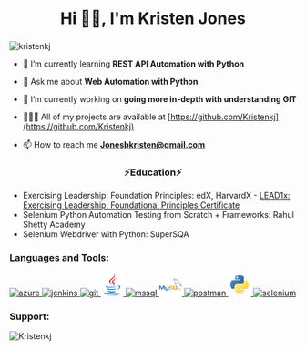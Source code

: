 ### 

<!--
**Kristenkj/Kristenkj** is a ✨ _special_ ✨ repository because its `README.md` (this file) appears on your GitHub profile.

Here are some ideas to get you started:

- 🔭 I’m currently working on ...
- 🌱 I’m currently learning ...
- 👯 I’m looking to collaborate on ...
- 🤔 I’m looking for help with ...
- 💬 Ask me about ...
- 📫 How to reach me: ...
- 😄 Pronouns: ...
- ⚡ Fun fact: ...
-->
<h1 align="center">Hi 👋🏾, I'm Kristen Jones</h1>
<h3 align="center"></h3>

<p align="left"> <img src="https://komarev.com/ghpvc/?username=kristenkj&label=Profile%20views&color=0e75b6&style=flat" alt="kristenkj" /> </p>

- 🌱 I’m currently learning **REST API Automation with Python**

- 💬 Ask me about **Web Automation with Python**
  
- 🔭 I’m currently working on **going more in-depth with understanding GIT**

- 👩🏾‍💻 All of my projects are available at [https://github.com/Kristenkj](https://github.com/Kristenkj)

- 📫 How to reach me **Jonesbkristen@gmail.com**

<h3 align="center">⚡Education⚡</h3> 

- Exercising Leadership: Foundation Principles: edX, HarvardX - 
  [LEAD1x: Exercising Leadership: Foundational Principles Certificate](https://courses.edx.org/certificates/60149bdfe7e54cd19c17586c5ff170a5?_gl=1*1tzsvwr*_gcl_au*MzU5MDgxNzkxLjE3MjE5MjMxMTU.*_ga*MTQ0NTgzMzQ2Mi4xNzIxOTIzMTE1*_ga_D3KS4KMDT0*MTcyMTk0NTUxMS4yLjEuMTcyMTk1MDE3MC4yOC4wLjA.)
- Selenium Python Automation Testing from Scratch + Frameworks: Rahul Shetty Academy
- Selenium Webdriver with Python: SuperSQA


<h3 align="left">Languages and Tools:</h3>
<p align="left"> 
  <a href="https://azure.microsoft.com/en-in/" target="_blank" rel="noreferrer"> 
    <img src="https://www.vectorlogo.zone/logos/microsoft_azure/microsoft_azure-icon.svg" alt="azure" width="40" height="40"/> 
  </a> 
  <a href="https://www.jenkins.io" target="_blank" rel="noreferrer"> 
    <img src="https://www.vectorlogo.zone/logos/jenkins/jenkins-icon.svg" alt="jenkins" width="40" height="40"/> 
  </a> 
  <a href="https://git-scm.com/" target="_blank" rel="noreferrer"> 
    <img src="https://www.vectorlogo.zone/logos/git-scm/git-scm-icon.svg" alt="git" width="40" height="40"/> 
  </a> 
  <a href="https://www.java.com" target="_blank" rel="noreferrer"> 
    <img src="https://raw.githubusercontent.com/devicons/devicon/master/icons/java/java-original.svg" alt="java" width="40" height="40"/> 
  </a> 
  <a href="https://www.microsoft.com/en-us/sql-server" target="_blank" rel="noreferrer"> 
    <img src="https://www.svgrepo.com/show/303229/microsoft-sql-server-logo.svg" alt="mssql" width="40" height="40"/> 
  </a> 
  <a href="https://www.mysql.com/" target="_blank" rel="noreferrer"> 
    <img src="https://raw.githubusercontent.com/devicons/devicon/master/icons/mysql/mysql-original-wordmark.svg" alt="mysql" width="40" height="40"/> 
  </a>
  <a href="https://postman.com" target="_blank" rel="noreferrer"> 
    <img src="https://www.vectorlogo.zone/logos/getpostman/getpostman-icon.svg" alt="postman" width="40" height="40"/>
  </a>
  <a href="https://www.python.org" target="_blank" rel="noreferrer"> 
    <img src="https://raw.githubusercontent.com/devicons/devicon/master/icons/python/python-original.svg" alt="python" width="40" height="40"/>
  </a>
  <a href="https://www.selenium.dev" target="_blank" rel="noreferrer"> 
      <img src="https://raw.githubusercontent.com/detain/svg-logos/780f25886640cef088af994181646db2f6b1a3f8/svg/selenium-logo.svg" alt="selenium" width="40" height="40"/> 
  </a> 
</p>


<h3 align="left">Support:</h3>
<p><a href="https://www.buymeacoffee.com/Kristenkj"> <img align="left" src="https://cdn.buymeacoffee.com/buttons/v2/default-yellow.png" height="50" width="210" alt="Kristenkj" /></a></p><br><br>
<p align="left">
</p>

